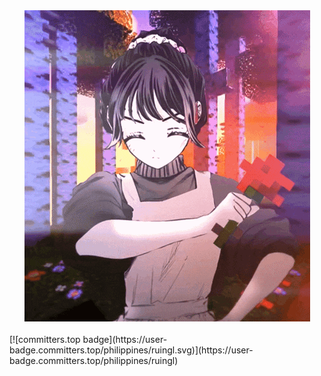 <div align="center">
  <img src="kaoruko-waguri-kaoru-hana-wa-rin-to-saku.gif" alt="https://www.facebook.com/profile.php?id=61559259687199&mibextid=ZbWKwL">
</div>

<br />
[![committers.top badge](https://user-badge.committers.top/philippines/ruingl.svg)](https://user-badge.committers.top/philippines/ruingl)
